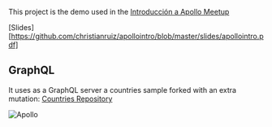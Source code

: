 This project is the demo used in the [Introducción a Apollo Meetup](https://www.meetup.com/js-coders/events/260047567/)

[Slides][https://github.com/christianruiz/apollointro/blob/master/slides/apollointro.pdf]

## GraphQL

It uses as a GraphQL server a countries sample forked with an extra mutation: [Countries Repository](https://github.com/ChristianRuiz/countries)

![Apollo](https://secure.meetupstatic.com/photos/event/c/9/a/2/highres_479811618.jpeg)
